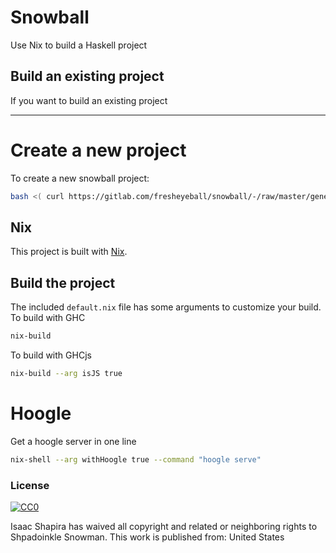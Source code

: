 # Snowball

Use Nix to build a Haskell project

## Build an existing project

If you want to build an existing project

---

# Create a new project

To create a new snowball project:

```bash
bash <( curl https://gitlab.com/fresheyeball/snowball/-/raw/master/generator.sh )
```

## Nix

This project is built with [Nix](https://nixos.org/).

## Build the project

The included `default.nix` file has some arguments to customize your build. To build with GHC

```bash
nix-build
```

To build with GHCjs

```bash
nix-build --arg isJS true
```


# Hoogle

Get a hoogle server in one line

```bash
nix-shell --arg withHoogle true --command "hoogle serve"
```

### License

[![CC0](https://licensebuttons.net/p/zero/1.0/80x15.png)](http://creativecommons.org/publicdomain/zero/1.0/)

Isaac Shapira has waived all copyright and related or neighboring rights to Shpadoinkle Snowman.
This work is published from: United States
